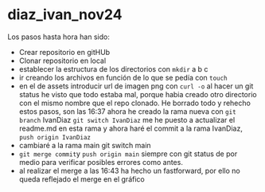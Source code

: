 # diaz_ivan_nov24
Los pasos hasta hora han sido:
- Crear repositorio en gitHUb
- Clonar repositorio en local
- establecer la estructura de los directorios con `mkdir` a b c 
- ir creando los archivos en función de lo que se pedía con `touch`
- en el de assets introducir url de imagen png con `curl -o`
al hacer un git status he visto que todo estaba mal, porque habia creado otro directorio con el mismo nombre que el repo clonado.
He borrado todo y rehecho estos pasos, son las 16:37
ahora he creado la rama nueva con
`git branch` IvanDiaz
`git switch IvanDiaz`
me he puesto a actualizar el readme.md en esta rama y ahora haré el commit a la rama IvanDiaz, `push origin IvanDiaz`
- cambiaré a la rama main
git switch main 
- `git merge commit`y `push origin main`
siempre con git status de por medio para verificar posibles errores como antes.
- al realizar el merge a las 16:43 ha hecho un fastforward, por ello no queda reflejado el merge en el gráfico